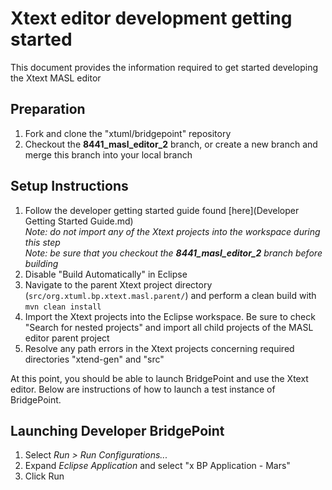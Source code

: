 Xtext editor development getting started
========================================

This document provides the information required to get started developing the
Xtext MASL editor

Preparation
-----------

1. Fork and clone the "xtuml/bridgepoint" repository  
2. Checkout the **8441_masl_editor_2** branch, or create a new branch and merge
this branch into your local branch  

Setup Instructions
------------------

1. Follow the developer getting started guide found [here](Developer Getting Started Guide.md)  
    _Note: do not import any of the Xtext projects into the workspace during
    this step_  
    _Note: be sure that you checkout the **8441_masl_editor_2** branch before building_
2. Disable "Build Automatically" in Eclipse  
3. Navigate to the parent Xtext project directory
(`src/org.xtuml.bp.xtext.masl.parent/`) and perform a clean build with `mvn
clean install`  
4. Import the Xtext projects into the Eclipse workspace. Be sure to check
"Search for nested projects" and import all child projects of the MASL editor
parent project  
5. Resolve any path errors in the Xtext projects concerning required directories
"xtend-gen" and "src"  

At this point, you should be able to launch BridgePoint and use the Xtext
editor. Below are instructions of how to launch a test instance of BridgePoint.

Launching Developer BridgePoint
-------------------------------

1. Select _Run > Run Configurations..._  
2. Expand _Eclipse Application_ and select "x BP Application - Mars"  
3. Click Run  
